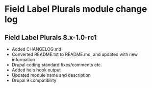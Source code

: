 # Field Label Plurals module change log

## Field Label Plurals 8.x-1.0-rc1

- Added CHANGELOG.md
- Converted README.txt to README.md, and updated with new information
- Drupal coding standard fixes/comments etc.
- Added help hook output
- Updated module name and description
- Drupal 9 compatibility
